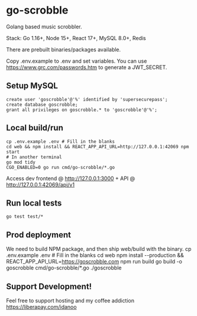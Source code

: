 # go-scrobble

Golang based music scrobbler.

Stack: Go 1.16+, Node 15+, React 17+, MySQL 8.0+, Redis

There are prebuilt binaries/packages available.


Copy .env.example to .env and set variables. You can use https://www.grc.com/passwords.htm to generate a JWT_SECRET.

## Setup MySQL
    create user 'goscrobble'@'%' identified by 'supersecurepass';
    create database goscrobble;
    grant all privileges on goscrobble.* to 'goscrobble'@'%';

## Local build/run
    cp .env.example .env # Fill in the blanks
    cd web && npm install && REACT_APP_API_URL=http://127.0.0.1:42069 npm start
    # In another terminal
    go mod tidy
    CGO_ENABLED=0 go run cmd/go-scrobble/*.go

Access dev frontend @ http://127.0.0.1:3000 + API @ http://127.0.0.1:42069/api/v1

## Run local tests
    go test test/*

## Prod deployment
We need to build NPM package, and then ship web/build with the binary.
    cp .env.example .env # Fill in the blanks
    cd web npm install --production && REACT_APP_API_URL=https://goscrobble.com npm run build
    go build -o goscrobble cmd/go-scrobble/*.go
    ./goscrobble


## Support Development!
Feel free to support hosting and my coffee addiction https://liberapay.com/idanoo
